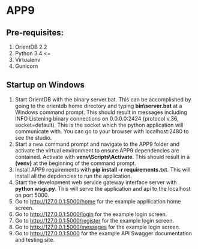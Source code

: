 # APP9
## Pre-requisites:
1. OrientDB 2.2
1. Python 3.4 <=
1. Virtualenv
1. Gunicorn
## Startup on Windows
1. Start OrientDB with the binary server.bat. This can be accomplished by going to the orientdb home directory and typing **bin\server.bat** at a Windows command prompt. This should result in messages including INFO Listening binary connections on 0.0.0.0:2424 (protocol v.36, socket=default). This is the socket which the python application will communicate with. You can go to your browser with localhost:2480 to see the studio. 
1. Start a new command prompt and navigate to the APP9 folder and activate the virtual environment to ensure APP9 dependencies are contained. Activate with **venv\Scripts\Activate**. This should result in a **(venv)** at the beginning of the command prompt.
1. Install APP9 requirements with **pip install -r requirements.txt**. This will install all the depdencies to run the application.
1. Start the development web service gateway interface server with **python wsgi.py**. This will serve the application and api to the localhost on port 5000.
1. Go to http://127.0.0.1:5000/home for the example appllication home screen.
1. Go to http://127.0.0.1:5000/login for the example login screen.
1. Go to http://127.0.0.1:5000/register for the example login screen.
1. Go to http://127.0.0.1:5000/messages for the example login screen.
1. Go to http://127.0.0.1:5000 for the example API Swagger documentation and testing site. 

